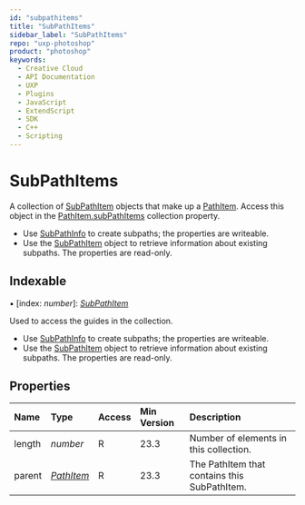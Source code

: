 ```yaml
---
id: "subpathitems"
title: "SubPathItems"
sidebar_label: "SubPathItems"
repo: "uxp-photoshop"
product: "photoshop"
keywords:
  - Creative Cloud
  - API Documentation
  - UXP
  - Plugins
  - JavaScript
  - ExtendScript
  - SDK
  - C++
  - Scripting
---
```


# SubPathItems

A collection of [SubPathItem](/ps_reference/classes/subpathitem/) objects that make up a [PathItem](/ps_reference/classes/pathitem/). Access this object in the
[PathItem.subPathItems](/ps_reference/classes/pathitem/#subpathitems) collection property.

 - Use [SubPathInfo](/ps_reference/classes/subpathinfo/) to create subpaths; the properties are writeable.
 - Use the [SubPathItem](/ps_reference/classes/subpathitem/) object to retrieve information about existing subpaths. The properties are read-only.

## Indexable

▪ [index: *number*]: [*SubPathItem*](/ps_reference/classes/subpathitem/)

Used to access the guides in the collection.

 - Use [SubPathInfo](/ps_reference/classes/subpathinfo/) to create subpaths; the properties are writeable.
 - Use the [SubPathItem](/ps_reference/classes/subpathitem/) object to retrieve information about existing subpaths. The properties are read-only.

## Properties

| Name | Type | Access | Min Version | Description |
| :------ | :------ | :------ | :------ | :------ |
| length | *number* | R | 23.3 | Number of elements in this collection. |
| parent | [*PathItem*](/ps_reference/classes/pathitem/) | R | 23.3 | The PathItem that contains this SubPathItem. |
